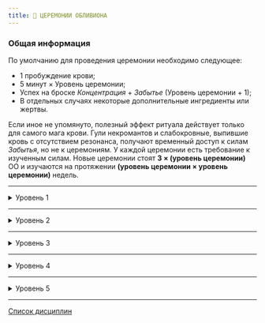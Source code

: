 ```yaml
---
title: 🦴 ЦЕРЕМОНИИ ОБЛИВИОНА
---
```

### Общая информация

По умолчанию для проведения церемонии необходимо следующее:

 - 1 пробуждение крови;
 - 5 минут × Уровень церемонии;
 - Успех на броске *Концентрация* + *Забытье* (Уровень церемонии + 1);
 - В отдельных случаях некоторые дополнительные ингредиенты или жертвы.

Если иное не упомянуто, полезный эффект ритуала действует только для самого мага крови. Гули некромантов и слабокровные, выпившие кровь с отсутствием резонанса, получают временный доступ к силам *Забытья*, но не к церемониям. У каждой церемонии есть требование к изученным силам. Новые церемонии стоят **3 × (уровень церемонии)** ОО и изучаются на протяжении **(уровень церемонии × уровень церемонии)** недель.

___

<details>
<summary>Уровень 1</summary>

### ● Дар ложной жизни (💀 Прах к праху) 🍷

- **Стоимость**: 1 пробуждение крови
- **Время на проведение**: 5 минут
- **Ингредиенты**: Человеческое тело (или несколько тел), небольшой сосуд с кровью, флегма, желчь
- **Бросок ритуала**: *Решительность + Обливион* (2)
- **Подготовка**: Вампир обрабатывает смесью тело или тела и проводит над ними церемонию, подымая тела и заставляя выполнять их простые команды, не содержащие условий и не требующие раздумий или расчётов ("подмети пол", "удерживай дверь закрытой", "ходи по периметру дома", "атакуй вот эту цель").
- **Система**: Игрок выполняет бросок церемонии, при успехе поднимая количество трупов, равное уровню *Обливиона* (если их приготовлено не меньше). Критический успех позволяет поднять 2 × (уровень *Обливиона*) трупов. Трупы вновь отключаются после выполнения задачи или уничтожения. Тела не защищают себя и разлагаются с нормальной скоростью.

 **Безмозглый труп** (стандартные и выдающиеся пулы):

  - Физ. 2, Соц. 1, Мент. 1
  - ОЗ 4, СВ 1
  - Запугивание 4
  - Получает поверхностный и летальный урон по правилам для вампиров. Иммунен к солнечному свету. Не может лечить ранения. Получает 1 поверхностный урон ежедневно. Не может быть подвергнут доминированию или убеждению. Не реагирует на движения, слова или физические воздействия (за исключением действий создателя). Может всегда выполнять командные действия для простых задач, даже если у него нет навыков (копать, поднимать, толкать и т. д.)
  - Сопротивления: 3/1.

___

### ● Призвать духа (💀 Связующие оковы) 🍷

- **Стоимость**: 1 пробуждение крови
- **Время на проведение**: 5 минут
- **Ингредиенты**: Одни из оков призрака, фотография или другое визуальное изображение или подпись призрака, кровь заклинателя
- **Бросок ритуала**: *Решительность + Обливион* (2)
- **Подготовка**: Некромант обрабатывает своей кровью оковы призрака, а затем рассматривает изображение или подпись, громко произнося имя призрака. В зависимости от глубины уровня *Подземья*, на котором находится призрак, на его прибытие может понадобиться до нескольких ночей. Если Завеса достаточно тонка, дух может быть вырван через вуаль между мирами благодаря силе оков. Призванный призрак ничем не обязан некроманту и может реагировать совершенно разным образом. Призванные подобным образом призраки не проявляют себя физически, а лишь в виде теней на стене, силуэтов своих бывших тел и голосов. Призраки изъясняются на тех же языках, которые они знали при жизни.
- **Система**: Игрок выполняет бросок церемонии, после чего призрак устремляется к некроманту (если Завеса в этом месте непроницаема, призрак не сможет добраться до заклинателя), при этом перемещение оков после ритуала не поможет призраку. Призрак исчезает, если оковы покинут место проведения церемонии. Призрак также исчезает в конце сцены, если только не была проведена отдельная церемония для удержания призрака.
</details>

___

<details>
<summary>Уровень 2</summary>

### ●● Пробуждение гомункула (💀 Там, где истончается Завеса) 🍷

- **Стоимость**: 1 пробуждение крови
- **Время на проведение**: 10 минут
- **Ингредиенты**: Часть мёртвого тела или труп животного, оружие, которым отсекли часть или убили тело, взвесь из мочи, экскрементов и семени.
- **Бросок ритуала**: *Решительность + Обливион* (3)
- **Подготовка**: Некромант покрывает клинок (или другой подходящий инструмент) отвратительной смесью телесных жидкостей и использует его для отсечения конечности от тела или убийства мелкого животного (не больше мелкого пса; летать после воскрешения животное не сможет). После втирания крови вампира в цель, она воскрешается в виде гомункула, преданного своему хозяину. Гомункул может лазать по стенам, прыгать и эффективно прятаться. Он не способен общаться, однако может телепатически передавать создателю простые образы.
- **Система**: Игрок выполняет бросок церемонии, после чего получает в свое распоряжение слугу-гомункула, способного шпионить, преследовать или запугивать по приказу хозяина. При удалении от создателя на расстояние более 100 метров падает в отключку, вновь пробуждаясь, когда хозяин входит в этот радиус. Остается активным на количество ночей, равное количеству успехов при броске. Критический успех оставляет существо активным навсегда, полный провал приводит к разрушению всех компонентов.

 **Слуга-гомункул** (стандартные и выдающиеся пулы):

  - Физ. 1, Соц. 1, Мент. 1
  - ОЗ 3, СВ 2
  - Атлетика 4, Скрытность 6, Запугивание 4
  - Получает поверхностный и летальный урон по правилам для вампиров. Иммунен к солнечному свету. Не может лечить ранения. Не может быть подвергнут доминированию или убеждению. Не нуждается в ушах или глазах для восприятия окружения. Может телепатически передавать своему хозяину одно простое изображение за сцену.
  - Сопротивления: 3/2.

___

### ●● Подчинить призрака (💀 Там, где истончается Завеса) 🍷

- **Стоимость**: 1 пробуждение крови
- **Время на проведение**: 10 минут
- **Ингредиенты**: «якорь» призрака, кровь заклинателя; предмет (или угроза), которым можно повредить «якорь».
- **Бросок ритуала**: *Решительность + Обливион* против *Решительности* + *Самообладания*
- **Подготовка**: Для использования этой силы вампир должен находиться поблизости от призрака. Некромант разбрызгивает свою кровь в сторону призрака, удерживая возле якоря предмет, которым якорь можно разрушить (нож, молоток, пистолет, источник огня), либо угрожая призраку этой возможностью. Затем вампир и призрак вступают в волевое столкновение.
- **Система**: Вампир выполняет бросок церемонии против *Решительности* + *Самообладания* призрака (или против *СВ*). Если вампир не может физически разрушить якорь, он также должен выполнить бросок *Манипуляции* + *Запугивания* (СЛ = *Самообладание + Решительность* призрака). При успешном броске церемонии вампир может приказать призраку выполнить столько сравнительно сложных задач (шпионаж, исследование, правдивые ответы на вопросы и т. д.) по количеству сдвигов успеха. Два сдвига можно потратить на сложную задачу для призрака (нападение, противоречащее принципам призрака действие). Критический успех позволяет потребовать у призрака выполнение любого действия и обеспечивает полное его повиновение. Призрак служит вампиру до конца хроники или до выполнения задачи, а затем возвращается в *Подземье*, навечно затаив ненависть в адрес некроманта. Если на броске церемонии побеждает призрак, вампир получает поверхностные повреждения ОЗ, равные количеству сдвигов, а призрак сбегает в *Подземье*. Искушение завершается, если вампир атакует призрака. Если вампир наносит урон «якорю», призрак получает 1–3 летального урона СВ и отправляется в *Подземье*, где может в результате мучений стать убийственным *спектралом*.
</details>

___

<details>
<summary>Уровень 3</summary>

### ●●● Принятие призрака (💀 Аура разложения) 🍷

- **Стоимость**: 1 пробуждение крови
- **Время на проведение**: 15 минут
- **Ингредиенты**: ценный для призрака дар, паразитическое насекомое, два зуба изо рта вампира.
- **Бросок ритуала**: *Решительность + Обливион* (**4**)
- **Подготовка**: Для использования этой силы вампир должен находиться поблизости от призрака. Некромант преподносит призраку дар, иногда выливая алкоголь на место захоронения тела призрака, зарывая кошель с золотом, или даже оставляя свежеотрубленную голову одного из прижизненных врагов призрака. Затем вампир вырывает пару своих зубов и прокусывает паразита оставшимися зубами. После того некромант раскрывает рот, предлагая призраку пробраться внутрь.
- **Система**: Вампир позволяет призраку проникнуть внутрь себя, благодаря чему улучшится физическая форма Сородича, будет предоставлен частичный доступ к воспоминаниям призрака, а голос призрака сможет нашёптывать вампиру свои мысли. Вампир выполняет бросок церемонии, если призрак соглашается на предложение, то входит в тело Сородича и может остаться внутри на количество сцен, равное количеству успехов на броске. Пока призрак находится внутри, некромант получает **+2 дайса** к Физическим атрибутам, а также **+2 ОЗ**.
Призрак может попытаться завладеть контролем над телом вампира: если вампир сопротивляется, следует выполнить встречные броски *Концентрации* + *Выдержки*. При провале призрак получает контроль до конца сцены, однако при этом не может выполнять самодеструктивные действия. При критическом успехе призрак полностью изгоняется и отправляется в *Подземье*. При полном провале призрак может заставить вампира поранить себя, но после первого ранения он отправится в *Подземье*. Вампир, чье тело находилось под контролем призрака добровольно или принудительно, восстанавливает **всю СВ** после ухода призрака, так как *Зверь* оказывается угнетён призраком.

___

### ●●● Волочащиеся орды(💀 Аура разложения) 🍷

- **Стоимость**: 1 пробуждение крови
- **Время на проведение**: 15 минут
- **Ингредиенты**: труп (или трупы) человека, недавнее жертвоприношение.
- **Бросок ритуала**: *Решительность + Обливион* (**4**)
- **Подготовка**: The vampire must have a separate corpse in addition to a human prepared for sacrifice. The vampire murders the sacrificial victim, spilling their blood on the corpse or corpses intended for animation. If the Ceremony is successful, the corpses stand (the recent sacrifice does not), revived with the fresh blood, and serve the vampire’s commands, even moderately complex orders such as “kill everyone who enters,” “groan if you see anyone pass this way,” or “terrorize that neighborhood.” Unlike the corpses raised using the Gift of False Life (see p. XX), these animated dead do not sit idle if left without commands, instead attacking anyone around them except for their master.
- **Система**: The player makes their Ceremony roll, possibly incurring Stains in the process depending on the Chronicle Tenets and the Storyteller’s discretion. Due to the amount of blood spilled in this Ceremony, the caster must test to resist hunger frenzy (Difficulty 2). Upon a win a number of aggressive dead equal to the necromancer’s Oblivion rating or the number of prepared bodies (whichever is lower) receive the gift of animation. A critical win doubles their Oblivion rating for the purpose of determining corpses raised. Corpses animated this way do not decay and only enter repose if commanded to by the vampire, if the vampire meets final death, or if they are destroyed. As per the normal rules for temporary Advantages like these (see Vampire: The Masquerade p. 180), their continued usefulness beyond the current story must be ensured with Experience — such as through the Retainers Background (see Vampire: The Masquerade p. 196) — or the aggressive corpses may become unstable and unruly.

 **Агрессивный труп** (стандартные и выдающиеся пулы):

  - Физ. 4, Соц. 1, Мент. 1
  - ОЗ 6, СВ 1
  - Драка 6, Запугивание 5
  - Получает поверхностный и летальный урон по правилам для вампиров. Иммунен к солнечному свету. Не может лечить ранения. Не может быть подвергнут доминированию или убеждению. Не нуждается в ушах или глазах для восприятия окружения. Может всегда выполнять командные действия для простых задач, даже если у него нет навыков (копать, поднимать, толкать и т. д.). Укус наносит +2 летального урона смертным.
  - Сопротивления: 3/2.

___

### ●●● Fortezza Sindonica (💀 Там, где истончается Завеса) 🍷

A modern variation on a powerful Giovanni family warding spell, this Ceremony is kept strictly within the Hecata clan. Intended to severely disable or halt attacks or espionage from other necromancers, this ward pulls tight the veil in such a way that forces any wraith who attempts to cross it to become momentarily stretched between the worlds of the living and the dead

- **Стоимость**: 1 пробуждение крови
- **Время на проведение**: 15 минут
- **Ингредиенты**: Powdered bones, salt, a steel chain long enough to encircle the desired area, the caster’s vitae, a severed human finger, a metal basin
- **Бросок ритуала**: *Решительность + Обливион* (**4**)
- **Подготовка**: The steel chain is laid along the circumference of the desired area, meeting and leaving no gaps. Mixing the ingredients into the basin, the caster dips their hands into the mixture, coating up to the wrist, and applies the mixture by hand along the chain at equidistant intervals. With a final sigil located in the center of the chain, the Ceremony is complete. Wraiths who attempt to cross the chain are dragged into a horrid momentary echo of physical form, often in states of torturous wailing terror. Wraiths so affected are temporarily visible to any casual onlooker, leading to terrifying tales of the appearance of screaming ghosts.
- **Система**: This Ceremony costs three Rouse Checks instead of the usual one, but the caster does not make their Ceremony roll until a wraith attempts to cross the chain, triggering its effect. This Ceremony is strongest when fresh, but lasts a year and a day after it’s performed. If the ward is triggered more than seven days after it was performed, subtract two dice from their pool. The wraith rolls their Willpower in a contest against the caster and if the necromancer succeeds, they inflict torturous pain upon their victim. The wraith suffers three points of Superficial Health damage. For as long as they remain within the boundary, they lose two dice to all Willpower rolls and rolls to use their supernatural abilities. On a critical win from the caster, they may choose to bar the wraith from leaving the boundary until they pass a Difficulty 4 Willpower test, which they may attempt once per scene. The other parameters of this warding Ceremony are identical to Blood Sorcery Warding circles (see Vampire: The Masquerade, p. 275).
If the wraith is possessing an individual or object when they cross the chain, the same effects apply, and the unlucky individual suffers 3 Superficial Willpower damage as the wraith is violently forced from them.

___

### ●●● Починить Завесу (💀 Сковывающие оковы) 🍷

- **Стоимость**: 1 пробуждение крови
- **Время на проведение**: 15 минут
- **Ингредиенты**: ценный для призрака дар, паразитическое насекомое, два зуба изо рта вампира.
- **Бросок ритуала**: *Решительность + Обливион* (**4**)
- **Подготовка**: Для использования этой силы вампир должен находиться поблизости от призрака. Некромант преподносит призраку дар, иногда выливая алкоголь на место захоронения тела призрака, зарывая кошель с золотом, или даже оставляя свежеотрубленную голову одного из прижизненных врагов призрака. Затем вампир вырывает пару своих зубов и прокусывает паразита оставшимися зубами. После того некромант раскрывает рот, предлагая призраку пробраться внутрь.
- **Система**: Вампир позволяет призраку проникнуть внутрь себя, благодаря чему улучшится физическая форма Сородича, будет предоставлен частичный доступ к воспоминаниям призрака, а голос призрака сможет нашёптывать вампиру свои мысли. Вампир выполняет бросок церемонии, если призрак соглашается на предложение, то входит в тело Сородича и может остаться внутри на количество сцен, равное количеству успехов на броске. Пока призрак находится внутри, некромант получает **+2 дайса** к Физическим атрибутам, а также **+2 ОЗ**.
Призрак может попытаться завладеть контролем над телом вампира: если вампир сопротивляется, следует выполнить встречные броски *Концентрации* + *Выдержки*. При провале призрак получает контроль до конца сцены, однако при этом не может выполнять самодеструктивные действия. При критическом успехе призрак полностью изгоняется и отправляется в *Подземье*. При полном провале призрак может заставить вампира поранить себя, но после первого ранения он отправится в *Подземье*. Вампир, чье тело находилось под контролем призрака добровольно или принудительно, восстанавливает **всю СВ** после ухода призрака, так как *Зверь* оказывается угнетён призраком.
</details>

___

<details>
<summary>Уровень 4</summary>

### ●●●● Привязать Духа (💀 Некротическая чума) 🍷

- **Стоимость**: 1 пробуждение крови
- **Время на проведение**: 20 минут
- **Ингредиенты**: A wraith’s fetter, the caster’s vitae, the sacrifice of an innocent human, sufficient salt to surround a property or individual. If the target for haunting is an individual, the necromancer must possess something of their body, such as fingernails, hair, blood, or skin.
- **Бросок ритуала**: *Решительность + Обливион* (**5**)
- **Подготовка**: The vampire must already have a wraith under their control using Compel Spirit (see p. XX). The vampire kills an innocent human (though innocence is subjective, this tends to apply to the young, caregivers, and genuinely pious individuals) in or close to a location or person they want their wraith to haunt. Subsequently, they mix their vitae with sufficient salt to surround the target for haunting, and paint a circle with the mixture. The wraith’s fetter is placed somewhere within the location or the target’s possession. From this point, the wraith is forever bound to the target, unless the vampire cancels the Ceremony, the fetter ever moves from the location or individual’s possession, or the wraith is destroyed. Binding also ends if the necromancer attacks the wraith. Most wraiths bound in this way are furious or melancholic about their plight, and their mood affects the area around them. Many necromancers use this method to defend their havens or haunt their enemies.
- **Система**: Following the steps of the Ceremony, the vampire may incur Stains from the murder depending on the Chronicle Tenets and the Storyteller’s discretion. They make an Oblivion Ceremony roll that cannot be resisted, as the wraith must already be compelled for this power to work. The wraith is bound in perpetuity to the location or individual targeted, with no duration applied to this Ceremony’s effects. Any emotion the wraith feels intensely during its binding affects the inhabitants of the location or the individual to whom it’s bound, with each person affected suffering −2 dice to all rolls made to resist acting or feeling the way the wraith feels. Therefore, an angry wraith may make vampires more inclined to frenzy, while a depressed wraith might make a mortal more likely to stop self-care. Bound wraiths have the same powers as spectres (see Vampire: The Masquerade, p. 377).

___

### ●●●● Расколоть Завесу (💀 Некротическая чума) 🍷

- **Стоимость**: 1 пробуждение крови
- **Время на проведение**: 20 минут
- **Ингредиенты**: A scalpel that’s been used to cut into someone living, chalk or charcoal, a silk sheet, a human sacrifice.
- **Бросок ритуала**: *Решительность + Обливион* (**5**)
- **Подготовка**: The vampire hangs a silk sheet over a wall in a place where the Shroud density (see p. XX) is standard, thin, or frayed. They then murder a human sacrifice against the sheet, usually via some manner of bloodletting,  and as blood coats the sheet, cut it open with a scalpel. The Ceremony widens the portal between the world of the living — which wraiths call the Skinlands — and the Shadowlands. Wraiths who enter the Skinlands via this method take to haunting locations and people, indulging in their passions, and possess humans if their powers allow for it. Some treat the vampire with gratitude for splitting the Shroud, while others enjoy harassing the necromancer responsible.
- **Система**: The caster kills the human sacrifice, which may result in Stains depending on the Chronicle Tenets and the Storyteller’s discretion. When cutting the silk sheet with a scalpel, their player makes the Ceremony roll (with −1 Difficulty if the scalpel was used in the human sacrifice). Due to the amount of blood spilled in this Ceremony, the caster must roll to resist falling into hunger frenzy (Difficulty 2). For every success on the Ceremony roll, the Shroud’s density reduces by a level, down to being absent. Following this Ceremony, vampires can access the Shadowlands with Ex Nihilo (see p. XX) more easily, but importantly, if the Shroud rating is reduced to absent, wraiths can spill into the Skinlands as they see fit for the remainder of the chapter. Once the chapter concludes, a Shroud density of absent increases to frayed and the gateway for wraiths closes.

___

### ●●●● Предсмертный хрип (💀 Роковое предвидение) 🍷

- **Стоимость**: 1 пробуждение крови
- **Время на проведение**: 20 минут
- **Ингредиенты**: 
- **Бросок ритуала**: *Решительность + Обливион* (**5**)
- **Подготовка**: 
- **Система**: 
</details>

___

<details>
<summary>Уровень 5</summary>

### ●●●●● Ex Nihilo (💀 Увядающий дух) 🍷🍷🍷

- **Стоимость**: 3 пробуждение крови
- **Время на проведение**: 25 минут
- **Ингредиенты**: Masks for each participant, a bowl containing sufficient quantity of the caster’s vitae so each participant might coat the soles of their feet in it, two coins of any value per participant.
- **Бросок ритуала**: *Решительность + Обливион* (**6**)
- **Подготовка**: Few Ceremonies of Oblivion come with as much doubt and fear as Ex Nihilo, the ability to migrate into the Shadowlands. This Ceremony enables a physical crossing into the lands of entropy. Vampires who physically enter the Shadowlands may interact with wraiths as if they were solid, but cannot carry objects beyond those on their person with them. Vampires destroyed in the Shadowlands disappear in a vortex of blood and ash, sucked into the false earth beneath their feet. Ex Nihilo appeals to a great many necromancers and mystics who want to study the Shadowlands without the impediment of a time limit. It’s an unmatched method for interviewing ghosts and exploring the necropoli — the cities spirits inhabit. It’s also incredibly dangerous, as many wraiths — especially spectres — seek to destroy vampires, draining them of their Willpower, and there’s always the risk of meeting the ghost of someone the vampire slew years earlier. Such wraiths tend to hold a grudge. The vampire must have used the Split the Shroud Ceremony within this chapter, in the location they’re currently occupying, in order for Ex Nihilo to function. If the Shroud density is reduced to absent, the caster and any companions may enter the Shadowlands from that point, if they don masks to cover their faces, dip or paint their feet in the vampire’s vitae, and carry a coin in each hand.
- **Система**: The user makes three Rouse Checks (sufficient to expend the required vitae) and spends a turn concentrating, expending a Willpower point to prepare for the crossing. They then make their Ceremony roll. If successful, the vampire, a number of companions equal to the number of successes rolled, and any objects on their person may then enter the Shadowlands. The Shadowlands follows several rules that do not exist in the world of the living:
 - Wraiths are capable of physical attacks on vampires (see Vampire: The Masquerade, p. 377 for an average spectre’s stat block) but some are also capable of attacking a vampire’s Willpower specifically, as they drain a vampire’s passion. Defense pools against Willpower drain, which a wraith can attempt up to 3 yards/meters from the vampire, are made up from the vampire’s Resolve + Composure, vs. the attacking wraith’s Strength + Brawl. This attack inflicts Aggravated Willpower damage.
 - Though there is no sun (and therefore no daytime) in the Shadowlands, the vampire must still Rouse the Blood every 24 hours. With no sunlight, they are able to operate without rest.
 - Vampires in the Shadowlands cannot interact with the world of the living in a meaningful way. They can only touch or speak with living creatures by ending this Ceremony, which takes the expenditure of a Willpower point and another Rouse Check in a place where the Shroud isn’t impenetrable. They can see snatches of motion through the Shroud, and a Discipline such as Auspex may enable them to spy from beyond the veil, but for the most part, anything viewed has a Difficulty 4 or more to perceive. 
 - Vampires can use their Disciplines in the Shadowlands just as they can in the land of the living.
 - If a vampire is compelled to feed in the Shadowlands, they cannot obtain sustenance from wraiths without the Passion Feast power (see p. XX), but can feed from mortals or other vampires with them.
 - Oblivion absorbs individuals who lose all Health or Willpower in the Shadowlands. They leave no wraiths if destroyed.
 - Vampires cannot bring wraiths out of the Shadowlands without a Ceremony such as Summon Spirit (see p. XX), which must be used in the land of the living to have this effect. 

___

### ●●●●● Благословение Лазаря (💀 Провиденье Скульд) 🍷

- **Стоимость**: 1 пробуждение крови
- **Время на проведение**: 25 минут
- **Ингредиенты**: One human sacrifice, incense, the heart
of any mammal, powdered silver.
- **Бросок ритуала**: *Решительность + Обливион* (**6**)
- **Подготовка**: The necromancer burns incense to perfume the air before performing an act of human sacrifice, cutting the heart of the victim out and replacing it with the heart of another mammal, though it doesn’t need to be stitched in and working for the Ceremony to function. After pouring a bag of powdered silver over the open eyes of the dying or dead mortal, the vampire invites a wraith to take the deceased mortal as a host. Wraiths cannot be forced to possess a body, but few refuse the opportunity to walk around in semi-living shoes again.
- **Система**: Killing a mortal for this Ceremony may incur Stains, depending on the Chronicle Tenets. If the replacement heart was likewise taken from someone the vampire murdered, that murder might also incur Stains. Following a successful Ceremony roll, a wraith can enter the freshly-dead body and live in it as if it were their own. The wraith must be present during the act of sacrifice. The possessed corpse will wake bearing the wounds that killed it, though the replacement heart is functional (no matter its origin or placement) and the body heals one point of Health damage upon possession. The remaining Health damage recovers with time. The body possesses the same Physical Attributes, Disciplines (if a ghoul), and Backgrounds it had in life. Social and Mental Attributes, Skills, and any form of morality rating match those of the wraith. This possession lasts indefinitely, or until the possessed body dies again or the wraith is exorcised from the host. The body gains no special resistances to harm beyond Disciplines it might have possessed in life.
</details>

___

[Список дисциплин](index.md)
